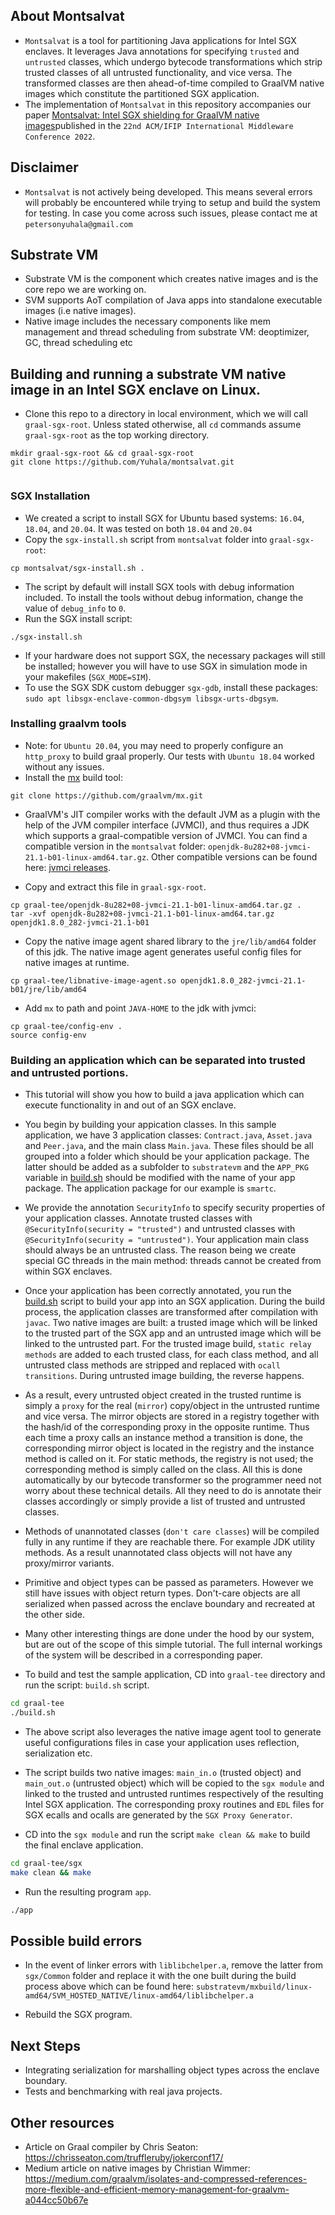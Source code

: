 
## About Montsalvat
- `Montsalvat` is a tool for partitioning Java applications for Intel SGX enclaves. It leverages Java annotations for specifying `trusted` and `untrusted` classes, which undergo bytecode transformations which strip trusted classes of all untrusted functionality, and vice versa. The transformed classes are then ahead-of-time compiled to GraalVM native images which constitute the partitioned SGX application. 
- The implementation of `Montsalvat` in this repository accompanies our paper [Montsalvat: Intel SGX shielding for GraalVM native images](https://dl.acm.org/doi/10.1145/3464298.3493406)published in the `22nd ACM/IFIP International Middleware Conference 2022`.

<!-- # Graal SGX Project
- `Project progress`: ![85%](https://progress-bar.dev/85)
- This branch represents a modification of graal vm CE to run full native images in Intel SGX enclaves.


## Project goals/milestones
- The [project's](docs/ero-proposal.pdf) main goal is to extend GraalVM native images with TEE (Intel SGX) functionality. We have the following milestones: 
- [x] Running a full native image java program inside the enclave for a start.
- [x] Produce 2 separate binaries with trusted/untrusted methods.
- [x] Generation of transition routines for ecalls/ocalls.
- [x] Creating proxy and mirror objects across both runtimes (primitive params only).
- [x] GC modifications to synchronize proxy/mirror object destructions (proxy cleaner class).
- [x] Object parameter and return types via serialization.
- [ ] Validating our approach with a motivating example e.g executing smart contracts.
- [ ] Adding PM functionality to our system. 

<!--- [Meeting reports](docs/meetings/README.md)-->


## Disclaimer
- `Montsalvat` is not actively being developed. This means several errors will probably be encountered while trying to setup and build the system for testing. In case you come across such issues, please contact me at `petersonyuhala@gmail.com`

## Substrate VM
- Substrate VM is the component which creates native images and is the core repo we are working on.
- SVM supports AoT compilation of Java apps into standalone executable images (i.e native images).
- Native image includes the necessary components like mem management and thread scheduling from substrate VM: deoptimizer, GC, thread scheduling etc

## Building and running a substrate VM native image in an Intel SGX enclave on Linux.  
- Clone this repo to a directory in local environment, which we will call `graal-sgx-root`. Unless stated otherwise, all `cd` commands assume `graal-sgx-root` as the top working directory.
```
mkdir graal-sgx-root && cd graal-sgx-root
git clone https://github.com/Yuhala/montsalvat.git


```

### SGX Installation
- We created a script to install SGX for Ubuntu based systems: `16.04`, `18.04`, and `20.04`. It was tested on both `18.04` and `20.04`
- Copy the `sgx-install.sh` script from `montsalvat` folder into `graal-sgx-root`: 
```
cp montsalvat/sgx-install.sh .

```
- The script by default will install SGX tools with debug information included. To install the tools without debug information, change the value of `debug_info` to `0`.
- Run the SGX install script:
```
./sgx-install.sh

```
- If your hardware does not support SGX, the necessary packages will still be installed; however you will have to use SGX in simulation mode in your makefiles (`SGX_MODE=SIM`).
- To use the SGX SDK custom debugger `sgx-gdb`, install these packages: `sudo apt libsgx-enclave-common-dbgsym libsgx-urts-dbgsym`.

### Installing graalvm tools
- Note: for `Ubuntu 20.04`,  you may need to properly configure an `http_proxy` to build graal properly. Our tests with `Ubuntu 18.04` worked without any issues.
- Install the [mx](https://github.com/graalvm/mx) build tool:

```
git clone https://github.com/graalvm/mx.git

```
- GraalVM's JIT compiler works with the default JVM as a plugin with the help of the JVM compiler interface (JVMCI), and thus requires a JDK which supports a graal-compatible version of JVMCI. You can find a compatible version in the `montsalvat` folder: `openjdk-8u282+08-jvmci-21.1-b01-linux-amd64.tar.gz`. Other compatible versions can be found here: [jvmci releases](https://github.com/graalvm/graal-jvmci-8/releases).

- Copy and extract this file in `graal-sgx-root`.

```
cp graal-tee/openjdk-8u282+08-jvmci-21.1-b01-linux-amd64.tar.gz . 
tar -xvf openjdk-8u282+08-jvmci-21.1-b01-linux-amd64.tar.gz
openjdk1.8.0_282-jvmci-21.1-b01

```
- Copy the native image agent shared library to the `jre/lib/amd64` folder of this jdk. The native image agent generates useful config files for native images at runtime.

```
cp graal-tee/libnative-image-agent.so openjdk1.8.0_282-jvmci-21.1-b01/jre/lib/amd64

```

- Add `mx` to path and point `JAVA-HOME` to the jdk with jvmci:
```
cp graal-tee/config-env .
source config-env

```

### Building an application which can be separated into trusted and untrusted portions.
- This tutorial will show you how to build a java application which can execute functionality in and out of an SGX enclave. 

- You begin by building your appication classes. In this sample application, we have 3 application classes: `Contract.java`, `Asset.java` and `Peer.java`, and the main class `Main.java`. These files should be all grouped into a folder which should be your application package. The latter should be added as a subfolder to `substratevm` and the `APP_PKG` variable in [build.sh](build.sh) should be modified with the name of your app package. The application package for our example is `smartc`. 

- We provide the annotation `SecurityInfo` to specify security properties of your application classes. Annotate trusted classes with `@SecurityInfo(security = "trusted")` and untrusted classes with `@SecurityInfo(security = "untrusted")`. Your application main class should always be an untrusted class. The reason being we create special GC threads in the main method: threads cannot be created from within SGX enclaves. 

- Once your application has been correctly annotated, you run the [build.sh](build.sh) script to build your app into an SGX application. During the build process, the application classes are transformed after compilation with `javac`. Two native images are built: a trusted image which will be linked to the trusted part of the SGX app and an untrusted image which will be linked to the untrusted part. For the trusted image build, `static relay methods` are added to each trusted class, for each class method, and all untrusted class methods are stripped and replaced with `ocall transitions`. During untrusted image building, the reverse happens. 

- As a result, every untrusted object created in the trusted runtime is simply a `proxy` for the real (`mirror`) copy/object in the untrusted runtime and vice versa. The mirror objects are stored in a registry together with the hash/id of the corresponding proxy in the opposite runtime. Thus each time a proxy calls an instance method a transition is done, the corresponding mirror object is located in the registry and the instance method is called on it. For static methods, the registry is not used; the corresponding method is simply called on the class. All this is done automatically by our bytecode transformer so the programmer need not worry about these technical details. All they need to do is annotate their classes accordingly or simply provide a list of trusted and untrusted classes.

- Methods of unannotated classes (`don't care classes`) will be compiled fully in any runtime if they are reachable there. For example JDK utility methods. As a result unannotated class objects will not have any proxy/mirror variants.

- Primitive and object types can be passed as parameters. However we still have issues with object return types. Don't-care objects are all serialized when passed across the enclave boundary and recreated at the other side.

- Many other interesting things are done under the hood by our system, but are out of the scope of this simple tutorial. The full internal workings of the system will be described in a corresponding paper.

- To build and test the sample application, CD into `graal-tee` directory and run the script: `build.sh` script. 

```bash
cd graal-tee
./build.sh 

```
- The above script also leverages the native image agent tool to generate useful configurations files in case your application uses reflection, serialization etc.

- The script builds two native images: `main_in.o` (trusted object) and `main_out.o` (untrusted object) which will be copied to the `sgx module` and linked to the trusted and untrusted runtimes respectively of the resulting Intel SGX application. The corresponding proxy routines and `EDL` files for SGX ecalls and ocalls are generated by the `SGX Proxy Generator`.

- CD into the `sgx module` and run the script `make clean && make` to build the final enclave application. 

```bash
cd graal-tee/sgx
make clean && make

```
- Run the resulting program `app`.

```bash
./app

```

## Possible build errors
- In the event of linker errors with `liblibchelper.a`, remove the latter from `sgx/Common` folder and replace it with the one built during the build process above which can be found here: `substratevm/mxbuild/linux-amd64/SVM_HOSTED_NATIVE/linux-amd64/liblibchelper.a`

- Rebuild the SGX program.

## Next Steps
- Integrating serialization for marshalling object types across the enclave boundary.
- Tests and benchmarking with real java projects.

## Other resources
- Article on Graal compiler by Chris Seaton: https://chrisseaton.com/truffleruby/jokerconf17/
- Medium article on native images by Christian Wimmer: https://medium.com/graalvm/isolates-and-compressed-references-more-flexible-and-efficient-memory-management-for-graalvm-a044cc50b67e

